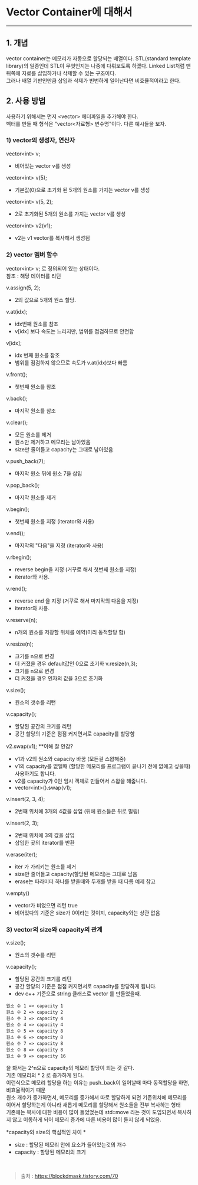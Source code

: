 # Vector Container에 대해서
___

## 1. 개념
vector container는 메모리가 자동으로 할당되는 배열이다. STL(standard template library)의 일종인데 STL이 무엇인지는 나중에 다뤄보도록 하겠다. Linked List처럼 맨 뒤쪽에 자료를 삽입하거나 삭제할 수 있는 구조이다.  
그러나 배열 기반인만큼 삽입과 삭제가 빈번하게 일어난다면 비효율적이라고 한다. 

## 2. 사용 방법  
사용하기 위해서는 먼저 &#60;vector&#62; 헤더파일을 추가해야 한다.  
벡터를 만들 때 형식은 "vector&#60;자료형&#62; 변수명"이다. 다른 예시들을 보자.

### 1) vector의 생성자, 연산자
vector&#60;int&#62; v;
- 비어있는 vector v를 생성

vector&#60;int&#62; v(5);
- 기본값(0)으로 초기화 된 5개의 원소를 가지는 vector v를 생성

vector&#60;int&#62; v(5, 2);
- 2로 초기화된 5개의 원소를 가지는 vector v를 생성

vector&#60;int&#62; v2(v1);
- v2는 v1 vector를 복사해서 생성됨


### 2) vector 멤버 함수
vector&#60;int&#62; v; 로 정의되어 있는 상태이다.  
참조 : 해당 데이터를 리턴

v.assign(5, 2);
- 2의 값으로 5개의 원소 할당.

v.at(idx);
- idx번째 원소를 참조
- v[idx] 보다 속도는 느리지만, 범위를 점검하므로 안전함

v[idx];
- idx 번째 원소를 참조
- 범위를 점검하지 않으므로 속도가 v.at(idx)보다 빠름

v.front();
- 첫번째 원소를 참조

v.back();
- 마지막 원소를 참조

v.clear();
- 모든 원소를 제거
- 원소만 제거하고 메모리는 남아있음
- size만 줄어들고 capacity는 그대로 남아있음

v.push_back(7);
- 마지막 원소 뒤에 원소 7을 삽입

v.pop_back();
- 마지막 원소를 제거

v.begin();
- 첫번째 원소를 지정 (iterator와 사용)

v.end();
- 마지막의 "다음"을 지정 (iterator와 사용)

v.rbegin();
- reverse begin을 지정 (거꾸로 해서 첫번째 원소를 지정)
- iterator와 사용.

v.rend();
- reverse end 을 지정 (거꾸로 해서 마지막의 다음을 지정)
- iterator와 사용.

v.reserve(n);
- n개의 원소를 저장할 위치를 예약(미리 동적할당 함)

v.resize(n);
- 크기를 n으로 변경
- 더 커졌을 경우 default값인 0으로 초기화
v.resize(n,3);
- 크기를 n으로 변경
- 더 커졌을 경우 인자의 값을 3으로 초기화

v.size();
- 원소의 갯수를 리턴

v.capacity();
- 할당된 공간의 크기를 리턴
- 공간 할당의 기준은 점점 커지면서로 capacity를 할당함

v2.swap(v1); **이해 잘 안감?
- v1과 v2의 원소와 capacity 바꿈 (모든걸 스왑해줌)
- v1의 capacity를 없앨때 (할당한 메모리를 프로그램이 끝나기 전에 없애고 싶을때) 사용하기도 합니다.
- v2를 capacity가 0인 임시 객체로 만들어서 스왑을 해줍니다.
- vector&#60;int&#62;().swap(v1);

v.insert(2, 3, 4);
- 2번째 위치에 3개의 4값을 삽입 (뒤에 원소들은 뒤로 밀림)

v.insert(2, 3);
- 2번째 위치에 3의 값을 삽입
- 삽입한 곳의 iterator를 반환

v.erase(iter);
- iter 가 가리키는 원소를 제거
- size만 줄어들고 capacity(할당된 메모리)는 그대로 남음
- erase는 파라미터 하나를 받을때와 두개를 받을 때 다름 예제 참고

v.empty()
- vector가 비었으면 리턴 true
- 비어있다의 기준은 size가 0이라는 것이지, capacity와는 상관 없음

### 3) vector의 size와 capacity의 관계
v.size();
- 원소의 갯수를 리턴

v.capacity();
- 할당된 공간의 크기를 리턴
- 공간 할당의 기준은 점점 커지면서로 capacity를 할당하게 됩니다.
- dev c++ 기준으로 string 클래스로 vector 를 만들었을때.
```
원소 수 1 => capacity 1
원소 수 2 => capacity 2
원소 수 3 => capacity 4
원소 수 4 => capacity 4
원소 수 5 => capacity 8
원소 수 6 => capacity 8
원소 수 7 => capacity 8
원소 수 8 => capacity 8
원소 수 9 => capacity 16
```
을 봐서는 2^n으로 capacity의 메모리 할당이 되는 것 같다.  
기존 메모리의 * 2 로 증가하게 된다.  
이런식으로 메모리 할당을 하는 이유는 push_back이 일어날때 마다 동적할당을 하면, 비효율적이기 때문  
원소 개수가 증가하면서, 메모리를 증가해서 따로 할당하게 되면 
기존위치에 메모리를 이어서 할당하는게 아니라 새롭게 메모리를 할당해서 원소들을 전부 복사하는 형태  
기존에는 복사에 대한 비용이 많이 들었었는데 std::move 라는 것이 도입되면서 복사하지 않고 이동하게 되어 메모리 증가에 따른 비용이 많이 들지 않게 되었음.  

*capacity와 size의 핵심적인 차이 *  
- size : 할당된 메모리 안에 요소가 들어있는것의 개수 
- capacity : 할당된 메모리의 크기

<br>

> 출처 : https://blockdmask.tistory.com/70
